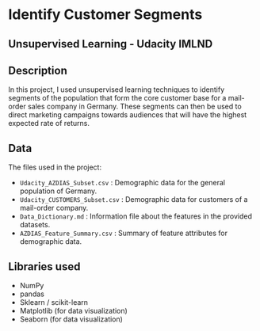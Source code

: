 # Identify Customer Segments

## Unsupervised Learning - Udacity IMLND 


## Description


In this project, I used unsupervised learning techniques to identify segments of the population that form the core customer base for a mail-order sales company in Germany. These segments can then be used to direct marketing campaigns towards audiences that will have the highest expected rate of returns.



## Data 

The files used in the project:

- `Udacity_AZDIAS_Subset.csv` : Demographic data for the general population of Germany.
- `Udacity_CUSTOMERS_Subset.csv` : Demographic data for customers of a mail-order company.
- `Data_Dictionary.md` : Information file about the features in the provided datasets.
- `AZDIAS_Feature_Summary.csv` : Summary of feature attributes for demographic data.

## Libraries used 

* NumPy
* pandas
* Sklearn / scikit-learn
* Matplotlib (for data visualization)
* Seaborn (for data visualization)
